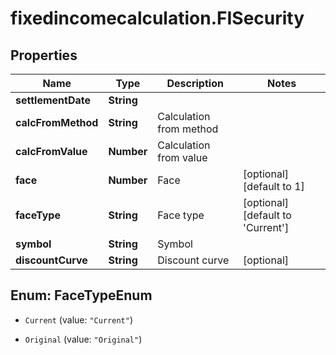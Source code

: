 # fixedincomecalculation.FISecurity

## Properties

Name | Type | Description | Notes
------------ | ------------- | ------------- | -------------
**settlementDate** | **String** |  | 
**calcFromMethod** | **String** | Calculation from method | 
**calcFromValue** | **Number** | Calculation from value | 
**face** | **Number** | Face | [optional] [default to 1]
**faceType** | **String** | Face type | [optional] [default to &#39;Current&#39;]
**symbol** | **String** | Symbol | 
**discountCurve** | **String** | Discount curve | [optional] 



## Enum: FaceTypeEnum


* `Current` (value: `"Current"`)

* `Original` (value: `"Original"`)




